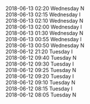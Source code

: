 2018-06-13 02:20 Wednesday  N  
2018-06-13 02:15 Wednesday  I  
2018-06-13 02:10 Wednesday  N  
2018-06-13 02:00 Wednesday  I  
2018-06-13 01:30 Wednesday  N  
2018-06-13 00:55 Wednesday  I  
2018-06-13 00:50 Wednesday  N  
2018-06-12 21:20 Tuesday  I  
2018-06-12 09:40 Tuesday  N  
2018-06-12 09:30 Tuesday  I  
2018-06-12 09:25 Tuesday  N  
2018-06-12 09:20 Tuesday  I  
2018-06-12 09:10 Tuesday  N  
2018-06-12 08:15 Tuesday  I  
2018-06-12 08:05 Tuesday  N  

